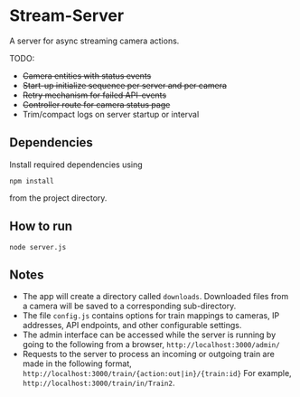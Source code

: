 Stream-Server
=============

A server for async streaming camera actions.

TODO:
* ~~Camera entities with status events~~
* ~~Start-up initialize sequence per server and per camera~~
* ~~Retry mechanism for failed API-events~~
* ~~Controller route for camera status page~~
* Trim/compact logs on server startup or interval

Dependencies
------------
Install required dependencies using 
```
npm install
```
from the project directory.

How to run
----------
```
node server.js
```

Notes
----------
* The app will create a directory called `downloads`. Downloaded files from a camera will be saved to a corresponding sub-directory.
* The file `config.js` contains options for train mappings to cameras, IP addresses, API endpoints, and other configurable settings.
* The admin interface can be accessed while the server is running by going to the following from a browser, `http://localhost:3000/admin/`
* Requests to the server to process an incoming or outgoing train are made in the following format, `http://localhost:3000/train/{action:out|in}/{train:id}` For example, `http://localhost:3000/train/in/Train2`.
